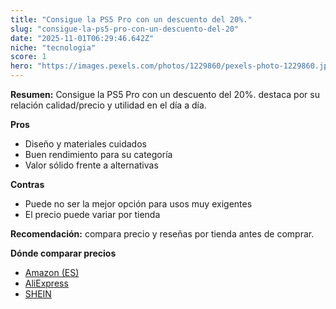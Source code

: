 ```yaml
---
title: "Consigue la PS5 Pro con un descuento del 20%."
slug: "consigue-la-ps5-pro-con-un-descuento-del-20"
date: "2025-11-01T06:29:46.642Z"
niche: "tecnologia"
score: 1
hero: "https://images.pexels.com/photos/1229860/pexels-photo-1229860.jpeg?auto=compress&cs=tinysrgb&fit=crop&h=627&w=1200&auto=compress&cs=tinysrgb&w=1200&h=675&fit=crop"
---
```


**Resumen:** Consigue la PS5 Pro con un descuento del 20%. destaca por su relación calidad/precio y utilidad en el día a día.

**Pros**
- Diseño y materiales cuidados
- Buen rendimiento para su categoría
- Valor sólido frente a alternativas

**Contras**
- Puede no ser la mejor opción para usos muy exigentes
- El precio puede variar por tienda

**Recomendación:** compara precio y reseñas por tienda antes de comprar.

**Dónde comparar precios**
- [Amazon (ES)](https://www.amazon.es/s?k=Consigue%20la%20PS5%20Pro%20con%20un%20descuento%20del%2020%25.&tag=teknovashop25-21)
- [AliExpress](https://www.aliexpress.com/wholesale?SearchText=Consigue%20la%20PS5%20Pro%20con%20un%20descuento%20del%2020%25.)
- [SHEIN](https://www.shein.com/pdsearch/Consigue%20la%20PS5%20Pro%20con%20un%20descuento%20del%2020%25.)